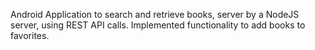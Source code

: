 Android Application to search and retrieve books, server by a NodeJS server, using REST API calls.
Implemented functionality to add books to favorites.
